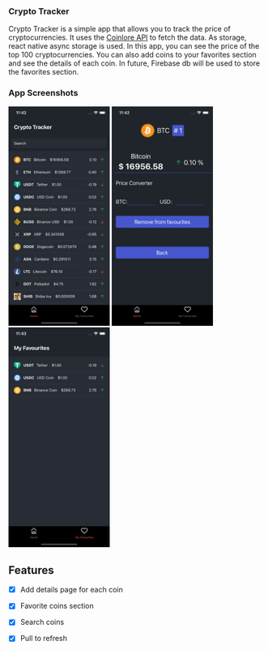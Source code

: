 ### Crypto Tracker

Crypto Tracker is a simple app that allows you to track the price of cryptocurrencies. It uses the [Coinlore API](https://api.coinlore.net/api/tickers/) to fetch the data. As storage, react native async storage is used. In this app, you can see the price of the top 100 cryptocurrencies. You can also add coins to your favorites section and see the details of each coin. In future, Firebase db will be used to store the favorites section.

### App Screenshots

<img src="img/screenshot1.png" width="200"> <img src="img/screenshot2.png" width="200"> <img src="img/screenshot3.png" width="200">



## Features 

- [X] Add details page for each coin
- [X] Favorite coins section
- [X] Search coins
- [X] Pull to refresh

